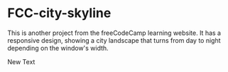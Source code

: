 # FCC-city-skyline

This is another project from the freeCodeCamp learning website. It has a responsive design, showing a city landscape that turns from day to night depending on the window's width.

New Text
